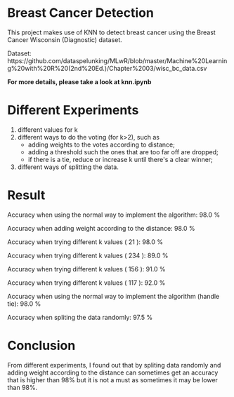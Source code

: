 # Breast Cancer Detection

<p>This project makes use of KNN to detect breast cancer using the Breast Cancer Wisconsin (Diagnostic) dataset.</p>
<p>Dataset: https://github.com/dataspelunking/MLwR/blob/master/Machine%20Learning%20with%20R%20(2nd%20Ed.)/Chapter%2003/wisc_bc_data.csv</p>

<p><strong>For more details, please take a look at knn.ipynb</strong></p>

<h1> Different Experiments </h1>
<ol>
  <li>different values for k</li>
  <li>different ways to do the voting (for k>2), such as
    <ul>
      <li>adding weights to the votes according to distance;
      <li>adding a threshold such the ones that are too far off are dropped;
      <li>if there is a tie, reduce or increase k until there's a clear winner;
    </ul>
  </li>
  <li>different ways of splitting the data.</li>
</ol>


<h1> Result </h1>
<p>Accuracy when using the normal way to implement the algorithm:  98.0 %</p>
<p>Accuracy when adding weight according to the distance:  98.0 %</p>
<p>Accuracy when trying different k values ( 21 ):  98.0 %</p>
<p>Accuracy when trying different k values ( 234 ):  89.0 %</p>
<p>Accuracy when trying different k values ( 156 ):  91.0 %</p>
<p>Accuracy when trying different k values ( 117 ):  92.0 %</p>
<p>Accuracy when using the normal way to implement the algorithm (handle tie):  98.0 %</p>
<p>Accuracy when spliting the data randomly:  97.5 %</p>
<h1> Conclusion </h1>
From different experiments, I found out that by spliting data randomly and adding weight according to the distance can sometimes get an accuracy that is higher than 98% but it is not a must as sometimes it may be lower than 98%.
